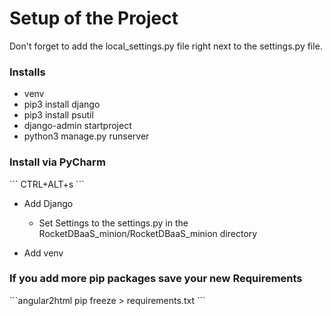 <h1>Setup of the Project</h1>

Don't forget to add the local_settings.py file right next to the settings.py file.

<h3>Installs</h3>

 * venv
 * pip3 install django
 * pip3 install psutil
 * django-admin startproject
 * python3 manage.py runserver

<h3>Install via PyCharm</h3>
```
CTRL+ALT+s
```

* Add Django
  * Set Settings to the settings.py in the RocketDBaaS_minion/RocketDBaaS_minion directory

* Add venv

<h3>If you add more pip packages save your new Requirements</h3>
```angular2html
pip freeze > requirements.txt
```